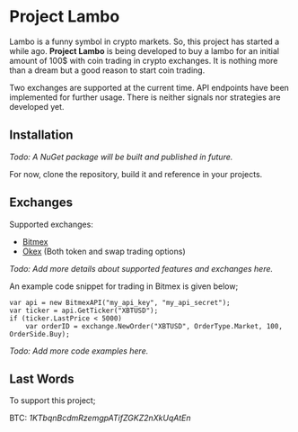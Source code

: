# Project Lambo

Lambo is a funny symbol in crypto markets. So, this project has started a while ago. **Project Lambo** is being developed to buy a lambo for an initial amount of 100$ with coin trading in crypto exchanges. It is nothing more than a dream but a good reason to start coin trading.

Two exchanges are supported at the current time. API endpoints have been implemented for further usage. There is neither signals nor strategies are developed yet.

## Installation

*Todo: A NuGet package will be built and published in future.*

For now, clone the repository, build it and reference in your projects.

## Exchanges

Supported exchanges:
* [Bitmex](https://www.bitmex.com/register/SZGMWx)
* [Okex](https://www.okex.com/join/1913670) (Both token and swap trading options)

*Todo: Add more details about supported features  and exchanges here.*

An example code snippet for trading in Bitmex is given below;

```
var api = new BitmexAPI("my_api_key", "my_api_secret");
var ticker = api.GetTicker("XBTUSD");
if (ticker.LastPrice < 5000)
    var orderID = exchange.NewOrder("XBTUSD", OrderType.Market, 100, OrderSide.Buy);
```
*Todo: Add more code examples here.*

## Last Words

To support this project;

BTC: *1KTbqnBcdmRzemgpATifZGKZ2nXkUqAtEn*
